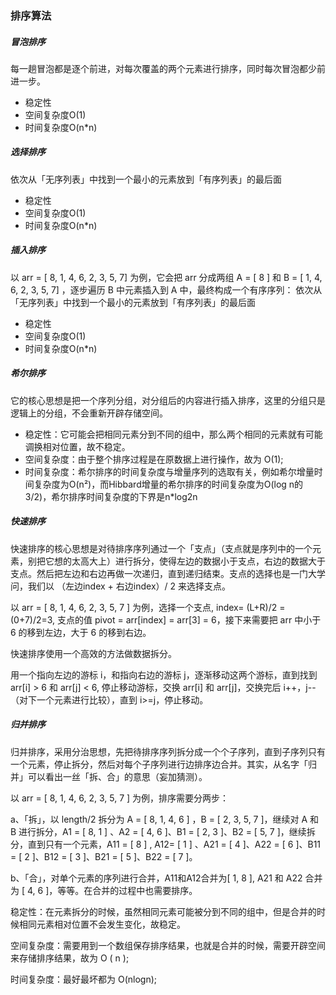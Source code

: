 ### 排序算法

##### 冒泡排序
每一趟冒泡都是逐个前进，对每次覆盖的两个元素进行排序，同时每次冒泡都少前进一步。
- 稳定性
- 空间复杂度O(1)
- 时间复杂度O(n*n)

##### 选择排序
依次从「无序列表」中找到一个最小的元素放到「有序列表」的最后面
- 稳定性
- 空间复杂度O(1)
- 时间复杂度O(n*n)

##### 插入排序
以 arr = [ 8, 1, 4, 6, 2, 3, 5, 7] 为例，它会把 arr 分成两组 A = [ 8 ] 和 B = [ 1, 4, 6, 2, 3, 5, 7] ，逐步遍历 B 中元素插入到 A 中，最终构成一个有序序列：
依次从「无序列表」中找到一个最小的元素放到「有序列表」的最后面
- 稳定性
- 空间复杂度O(1)
- 时间复杂度O(n*n)

##### 希尔排序
它的核心思想是把一个序列分组，对分组后的内容进行插入排序，这里的分组只是逻辑上的分组，不会重新开辟存储空间。
- 稳定性：它可能会把相同元素分到不同的组中，那么两个相同的元素就有可能调换相对位置，故不稳定。
- 空间复杂度：由于整个排序过程是在原数据上进行操作，故为 O(1);
- 时间复杂度：希尔排序的时间复杂度与增量序列的选取有关，例如希尔增量时间复杂度为O(n²)，而Hibbard增量的希尔排序的时间复杂度为O(log n的3/2)，希尔排序时间复杂度的下界是n*log2n

##### 快速排序
快速排序的核心思想是对待排序序列通过一个「支点」（支点就是序列中的一个元素，别把它想的太高大上）进行拆分，使得左边的数据小于支点，右边的数据大于支点。然后把左边和右边再做一次递归，直到递归结束。支点的选择也是一门大学问，我们以 （左边index + 右边index）/ 2 来选择支点。

以 arr = [ 8, 1, 4, 6, 2, 3, 5, 7 ] 为例，选择一个支点, index=  (L+R)/2 = (0+7)/2=3, 支点的值 pivot = arr[index] = arr[3] = 6，接下来需要把 arr 中小于 6 的移到左边，大于 6 的移到右边。

快速排序使用一个高效的方法做数据拆分。

用一个指向左边的游标 i，和指向右边的游标 j，逐渐移动这两个游标，直到找到 arr[i] > 6 和 arr[j] < 6, 停止移动游标，交换 arr[i] 和 arr[j]，交换完后 i++，j--（对下一个元素进行比较），直到 i>=j，停止移动。

##### 归并排序
归并排序，采用分治思想，先把待排序序列拆分成一个个子序列，直到子序列只有一个元素，停止拆分，然后对每个子序列进行边排序边合并。其实，从名字「归并」可以看出一丝「拆、合」的意思（妄加猜测）。

以 arr = [ 8, 1, 4, 6, 2, 3, 5, 7 ] 为例，排序需要分两步：

 a、「拆」，以 length/2 拆分为 A = [ 8, 1, 4, 6 ] ，B = [ 2, 3, 5, 7 ]，继续对 A 和 B 进行拆分，A1 = [ 8, 1 ] 、A2 = [ 4, 6 ]、B1 = [ 2, 3 ]、B2 = [ 5, 7 ]，继续拆分，直到只有一个元素，A11 = [ 8 ] , A12= [ 1 ] 、A21 = [ 4 ]、A22 = [ 6 ]、B11 = [ 2 ]、B12 = [ 3 ]、B21 = [ 5 ]、B22 = [ 7 ]。

b、「合」，对单个元素的序列进行合并，A11和A12合并为[ 1, 8 ], A21 和 A22 合并为 [ 4, 6 ]，等等。在合并的过程中也需要排序。

稳定性：在元素拆分的时候，虽然相同元素可能被分到不同的组中，但是合并的时候相同元素相对位置不会发生变化，故稳定。

空间复杂度：需要用到一个数组保存排序结果，也就是合并的时候，需要开辟空间来存储排序结果，故为 O ( n );

时间复杂度：最好最坏都为 O(nlogn);



